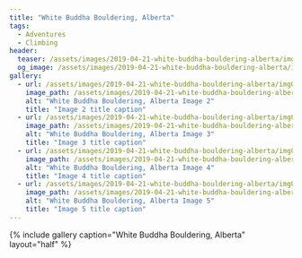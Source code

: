 ```yaml
---
title: "White Buddha Bouldering, Alberta"
tags:
  - Adventures
  - Climbing
header:
  teaser: /assets/images/2019-04-21-white-buddha-bouldering-alberta/img03.png
  og_image: /assets/images/2019-04-21-white-buddha-bouldering-alberta/img03.png
gallery:
  - url: /assets/images/2019-04-21-white-buddha-bouldering-alberta/img02.png
    image_path: /assets/images/2019-04-21-white-buddha-bouldering-alberta/img02.png
    alt: "White Buddha Bouldering, Alberta Image 2"
    title: "Image 2 title caption"
  - url: /assets/images/2019-04-21-white-buddha-bouldering-alberta/img03.png
    image_path: /assets/images/2019-04-21-white-buddha-bouldering-alberta/img03.png
    alt: "White Buddha Bouldering, Alberta Image 3"
    title: "Image 3 title caption"
  - url: /assets/images/2019-04-21-white-buddha-bouldering-alberta/img04.png
    image_path: /assets/images/2019-04-21-white-buddha-bouldering-alberta/img04.png
    alt: "White Buddha Bouldering, Alberta Image 4"
    title: "Image 4 title caption"
  - url: /assets/images/2019-04-21-white-buddha-bouldering-alberta/img05.png
    image_path: /assets/images/2019-04-21-white-buddha-bouldering-alberta/img05.png
    alt: "White Buddha Bouldering, Alberta Image 5"
    title: "Image 5 title caption"
---
```


{% include gallery caption="White Buddha Bouldering, Alberta" layout="half" %}
